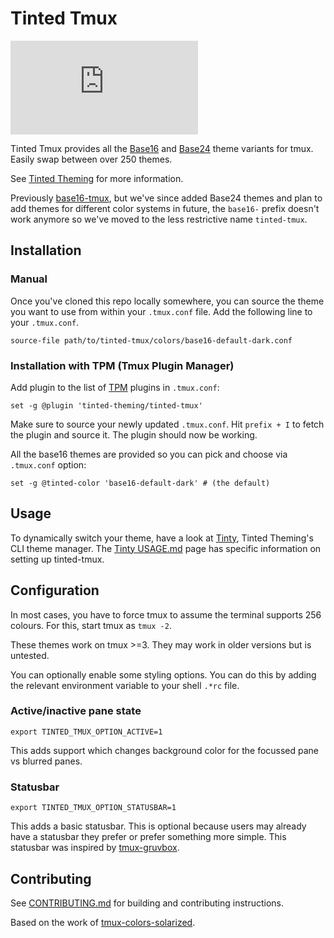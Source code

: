 # Tinted Tmux

[![Matrix Chat](https://img.shields.io/matrix/tinted-theming:matrix.org)](https://matrix.to/#/#tinted-theming:matrix.org)

Tinted Tmux provides all the [Base16] and [Base24] theme variants for tmux.
Easily swap between over 250 themes.

See [Tinted Theming] for more information.

Previously [base16-tmux], but we've since added Base24 themes and plan
to add themes for different color systems in future, the `base16-`
prefix doesn't work anymore so we've moved to the less restrictive name
`tinted-tmux`.

## Installation

### Manual

Once you've cloned this repo locally somewhere, you can source the theme
you want to use from within your `.tmux.conf` file. Add the following
line to your `.tmux.conf`.

```tmux
source-file path/to/tinted-tmux/colors/base16-default-dark.conf
```

### Installation with TPM (Tmux Plugin Manager)

Add plugin to the list of [TPM] plugins in `.tmux.conf`:

```tmux
set -g @plugin 'tinted-theming/tinted-tmux'
```

Make sure to source your newly updated `.tmux.conf`. Hit `prefix + I` to
fetch the plugin and source it. The plugin should now be working.

All the base16 themes are provided so you can pick and choose via
`.tmux.conf` option:

```tmux
set -g @tinted-color 'base16-default-dark' # (the default)
```

## Usage 

To dynamically switch your theme, have a look at [Tinty], Tinted
Theming's CLI theme manager. The [Tinty USAGE.md] page has specific
information on setting up tinted-tmux.

## Configuration

In most cases, you have to force tmux to assume the terminal supports
256 colours. For this, start tmux as `tmux -2`.

These themes work on tmux >=3. They may work in older versions but is
untested.

You can optionally enable some styling options. You can do this by
adding the relevant environment variable to your shell `.*rc` file.

### Active/inactive pane state

```shell
export TINTED_TMUX_OPTION_ACTIVE=1
```

This adds support which changes background color for the focussed pane
vs blurred panes.

### Statusbar

```shell
export TINTED_TMUX_OPTION_STATUSBAR=1
```

This adds a basic statusbar. This is optional because users may already
have a statusbar they prefer or prefer something more simple. This
statusbar was inspired by [tmux-gruvbox].

## Contributing

See [CONTRIBUTING.md] for building and contributing instructions.

Based on the work of [tmux-colors-solarized].

[Tinted Theming]: https://github.com/tinted-theming/home
[Base16]: https://github.com/tinted-theming/home/blob/main/styling.md
[Base24]: https://github.com/tinted-theming/base24/blob/master/styling.md
[TPM]: https://github.com/tmux-plugins/tpm
[tmux-colors-solarized]: https://github.com/seebi/tmux-colors-solarized
[CONTRIBUTING.md]: CONTRIBUTING.md
[tmux-gruvbox]: https://github.com/egel/tmux-gruvbox
[base16-tmux]: https://github.com/tinted-theming/base16-tmux
[Tinty]: https://github.com/tinted-theming/tinty
[Tinty USAGE.md]: https://github.com/tinted-theming/tinty/blob/main/USAGE.md#tmux
